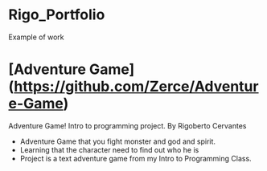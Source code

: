# Rigo_Portfolio
Example of work

# [Adventure Game] (https://github.com/Zerce/Adventure-Game)
Adventure Game! Intro to programming project. By Rigoberto Cervantes
+ Adventure Game that you fight monster and god and spirit.
+ Learning that the character need to find out who he is
+ Project is a text adventure game from my Intro to Programming Class.
